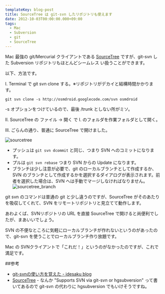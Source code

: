 ```yaml
---
templateKey: blog-post
title: SourceTree は git-svn したリポジトリも使えます
date: 2012-10-03T00:00:00.000+09:00
tags:
  - Mac
  - Subversion
  - git
  - SourceTree
---
```

Mac 最強の git/Mercurial クライアントである [SourceTree](http://www.sourcetreeapp.com/) ですが、git-svn した Subversion リポジトリもほとんどシームレス い扱うことができます。
<!--more-->
以下、方法です。

I. Terminal で git svn clone する。※リポジトリがデカイと結構時間かかります。

```
git svn clone -s http://osmdroid.googlecode.com/svn osmdroid
```
-s オプションをつけているので、最後 /trunk としない所がミソ。

II. SourceTree の ファイル → 開く で I. のフォルダを作業フォルダとして開く。

III. ごらんの通り、普通に SourceTree で開けました。

![sourcetree](https://blog.amay077.net/img/posts/sourcetree01.png)

* プッシュは ``git svn dcommit`` と同じ、つまり SVN へのコミットになります。
* プルは ``git svn rebase`` つまり SVN からの Update になります。
* ブランチは少し注意が必要で、git のローカルブランチとして作成するか、SVN のブランチとして作成するかを選択するダイアログが表示されます。前者を選択した場合は、SVN へは手動でマージしなければなりません。
![sourcetree_branch](https://blog.amay077.net/img/posts/sourcetree02.png)

git svn のコマンドは普通の git と少し違うのですが、SourceTree がそのあたりを吸収してくれて、SVN をリモートリポジトリと見立てて動作します。

あわよくば、SVNリポジトリの URL を直接 SourceTree で開けると尚便利でしたが、まあいいでしょう。

SVN の不便なところに気軽にローカルブランチが作れないというのがあったので、git-svn を使うことでローカルブランチ作り放題です。

Mac の SVNクライアントで「これだ！」というのがなかったのですが、これで満足です。

##参考
* [git-svnの使い方を覚えた - idesaku blog](http://d.hatena.ne.jp/idesaku/20090323/1237825080)
* [SourceTree](http://www.sourcetreeapp.com/) - なんか "Supports SVN via git-svn or hgsubversion" って書いてあるので git-svn の代わりに hgsubversion でもいけそうですね。

